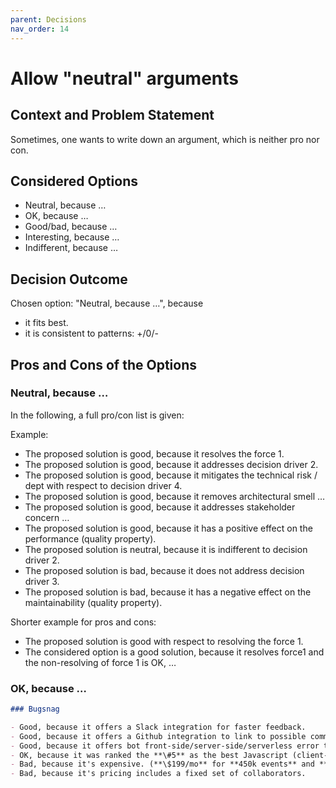 ```yaml
---
parent: Decisions
nav_order: 14
---
```

# Allow "neutral" arguments

## Context and Problem Statement

Sometimes, one wants to write down an argument, which is neither pro nor con.

## Considered Options

* Neutral, because …
* OK, because …
* Good/bad, because …
* Interesting, because …
* Indifferent, because …

## Decision Outcome

Chosen option: "Neutral, because …", because

* it fits best.
* it is consistent to patterns: +/0/-

## Pros and Cons of the Options

### Neutral, because …

In the following, a full pro/con list is given:

Example:

* The proposed solution is good, because it resolves the force 1.
* The proposed solution is good, because it addresses decision driver 2.
* The proposed solution is good, because it mitigates the technical risk / dept with respect to decision driver 4.
* The proposed solution is good, because it removes architectural smell …
* The proposed solution is good, because it addresses stakeholder concern …
* The proposed solution is good, because it has a positive effect on the performance (quality property).
* The proposed solution is neutral, because it is indifferent to decision driver 2.
* The proposed solution is bad, because it does not address decision driver 3.
* The proposed solution is bad, because it has a negative effect on the maintainability (quality property).

Shorter example for pros and cons:

* The proposed solution is good with respect to resolving the force 1.
* The considered option is a good solution, because it resolves force1 and the non-resolving of force 1 is OK, …

### OK, because …

```markdown
### Bugsnag

- Good, because it offers a Slack integration for faster feedback.
- Good, because it offers a Github integration to link to possible commits and PRs.
- Good, because it offers bot front-side/server-side/serverless error tracking.
- OK, because it was ranked the **\#5** as the best Javascript (client-side) error logging service in a community survey.
- Bad, because it's expensive. (**\$199/mo** for **450k events** and **15 collaborators**)
- Bad, because it's pricing includes a fixed set of collaborators.
```
